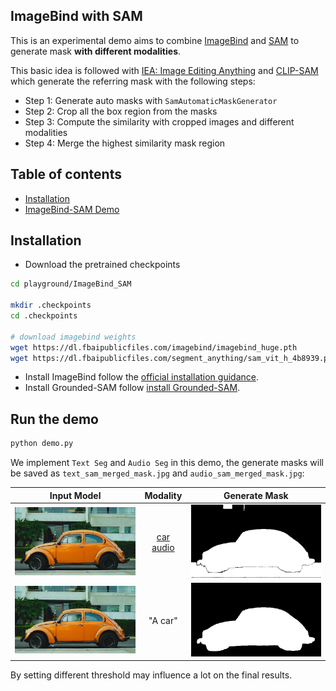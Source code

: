 ## ImageBind with SAM

This is an experimental demo aims to combine [ImageBind](https://github.com/facebookresearch/ImageBind) and [SAM](https://github.com/facebookresearch/segment-anything) to generate mask **with different modalities**.

This basic idea is followed with [IEA: Image Editing Anything](https://github.com/feizc/IEA) and [CLIP-SAM](https://github.com/maxi-w/CLIP-SAM) which generate the referring mask with the following steps:

- Step 1: Generate auto masks with `SamAutomaticMaskGenerator`
- Step 2: Crop all the box region from the masks
- Step 3: Compute the similarity with cropped images and different modalities
- Step 4: Merge the highest similarity mask region

## Table of contents
- [Installation](#installation)
- [ImageBind-SAM Demo](#run-the-demo)


## Installation
- Download the pretrained checkpoints

```bash
cd playground/ImageBind_SAM

mkdir .checkpoints
cd .checkpoints

# download imagebind weights
wget https://dl.fbaipublicfiles.com/imagebind/imagebind_huge.pth
wget https://dl.fbaipublicfiles.com/segment_anything/sam_vit_h_4b8939.pth
```

- Install ImageBind follow the [official installation guidance](https://github.com/facebookresearch/ImageBind#usage).
- Install Grounded-SAM follow [install Grounded-SAM](https://github.com/IDEA-Research/Grounded-Segment-Anything#installation).


## Run the demo
```bash
python demo.py
```

We implement `Text Seg` and `Audio Seg` in this demo, the generate masks will be saved as `text_sam_merged_mask.jpg` and `audio_sam_merged_mask.jpg`:

<div align="center">

| Input Model | Modality | Generate Mask |
|:----:|:----:|:----:|
| ![](./.assets/car_image.jpg) | [car audio](./.assets/car_audio.wav) | ![](https://github.com/IDEA-Research/detrex-storage/blob/main/assets/grounded_sam/imagebind_sam/audio_sam_merged_mask_new.jpg?raw=true) |
| ![](./.assets/car_image.jpg) | "A car" | ![](https://github.com/IDEA-Research/detrex-storage/blob/main/assets/grounded_sam/imagebind_sam/text_sam_merged_mask.jpg?raw=true) |

</div>

By setting different threshold may influence a lot on the final results.